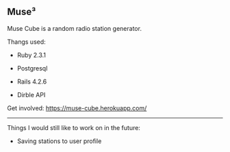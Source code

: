 ## Muse³

Muse Cube is a random radio station generator.

Thangs used:

* Ruby 2.3.1

* Postgresql

* Rails 4.2.6

* Dirble API


Get involved: https://muse-cube.herokuapp.com/

--------------------------------------------------------------------------------

Things I would still like to work on in the future:

* Saving stations to user profile
